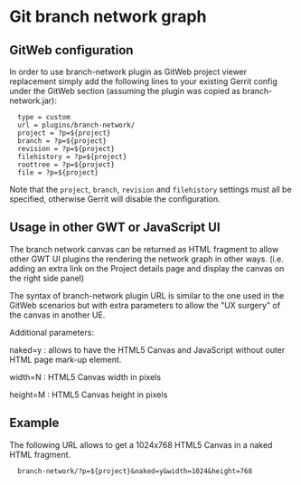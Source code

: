 Git branch network graph
========================

GitWeb configuration
--------------------

In order to use branch-network plugin as GitWeb project viewer replacement
simply add the following lines to your existing Gerrit config under the
GitWeb section (assuming the plugin was copied as branch-network.jar):

```
  type = custom
  url = plugins/branch-network/
  project = ?p=${project}
  branch = ?p=${project}
  revision = ?p=${project}
  filehistory = ?p=${project}
  roottree = ?p=${project}
  file = ?p=${project}
```

Note that the `project`, `branch`, `revision` and `filehistory` settings
must all be specified, otherwise Gerrit will disable the configuration.

Usage in other GWT or JavaScript UI
-----------------------------------

The branch network canvas can be returned as HTML fragment to allow other
GWT UI plugins the rendering the network graph in other ways.
(i.e. adding an extra link on the Project details page and display the
canvas on the right side panel)

The syntax of branch-network plugin URL is similar to the one used in
the GitWeb scenarios but with extra parameters to allow the "UX surgery"
of the canvas in another UE.

Additional parameters:

naked=y
:	allows to have the HTML5 Canvas and JavaScript without outer HTML page mark-up
	element.

width=N
:	HTML5 Canvas width in pixels

height=M
:	HTML5 Canvas height in pixels

Example
-------

The following URL allows to get a 1024x768 HTML5 Canvas in a naked HTML fragment.

```
  branch-network/?p=${project}&naked=y&width=1024&height=768
```

